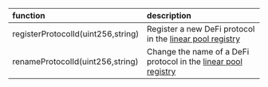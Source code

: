 | function                           | description                                                                                                                                                                               |
|:-----------------------------------|:------------------------------------------------------------------------------------------------------------------------------------------------------------------------------------------|
| registerProtocolId(uint256,string) | Register a new DeFi protocol in the [linear pool registry](https://forum.balancer.fi/t/bip-xxx-grant-balancer-maxis-the-authorisation-to-register-protocolids-for-linearpools/4435)       |
| renameProtocolId(uint256,string)   | Change the name of a DeFi protocol in the [linear pool registry](https://forum.balancer.fi/t/bip-xxx-grant-balancer-maxis-the-authorisation-to-register-protocolids-for-linearpools/4435) |